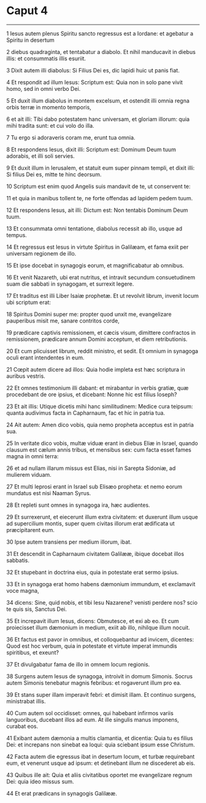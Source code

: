 # Caput 4

***

1 Iesus autem plenus Spiritu sancto regressus est a Iordane: et agebatur a Spiritu in desertum

2 diebus quadraginta, et tentabatur a diabolo. Et nihil manducavit in diebus illis: et consummatis illis esuriit.

3 Dixit autem illi diabolus: Si Filius Dei es, dic lapidi huic ut panis fiat.

4 Et respondit ad illum Iesus: Scriptum est: Quia non in solo pane vivit homo, sed in omni verbo Dei.

5 Et duxit illum diabolus in montem excelsum, et ostendit illi omnia regna orbis terræ in momento temporis,

6 et ait illi: Tibi dabo potestatem hanc universam, et gloriam illorum: quia mihi tradita sunt: et cui volo do illa.

7 Tu ergo si adoraveris coram me, erunt tua omnia.

8 Et respondens Iesus, dixit illi: Scriptum est: Dominum Deum tuum adorabis, et illi soli servies.

9 Et duxit illum in Ierusalem, et statuit eum super pinnam templi, et dixit illi: Si filius Dei es, mitte te hinc deorsum.

10 Scriptum est enim quod Angelis suis mandavit de te, ut conservent te:

11 et quia in manibus tollent te, ne forte offendas ad lapidem pedem tuum.

12 Et respondens Iesus, ait illi: Dictum est: Non tentabis Dominum Deum tuum.

13 Et consummata omni tentatione, diabolus recessit ab illo, usque ad tempus.

14 Et regressus est Iesus in virtute Spiritus in Galilæam, et fama exiit per universam regionem de illo.

15 Et ipse docebat in synagogis eorum, et magnificabatur ab omnibus.

16 Et venit Nazareth, ubi erat nutritus, et intravit secundum consuetudinem suam die sabbati in synagogam, et surrexit legere.

17 Et traditus est illi Liber Isaiæ prophetæ. Et ut revolvit librum, invenit locum ubi scriptum erat:

18 Spiritus Domini super me: propter quod unxit me, evangelizare pauperibus misit me, sanare contritos corde,

19 prædicare captivis remissionem, et cæcis visum, dimittere confractos in remissionem, prædicare annum Domini acceptum, et diem retributionis.

20 Et cum plicuisset librum, reddit ministro, et sedit. Et omnium in synagoga oculi erant intendentes in eum.

21 Cœpit autem dicere ad illos: Quia hodie impleta est hæc scriptura in auribus vestris.

22 Et omnes testimonium illi dabant: et mirabantur in verbis gratiæ, quæ procedebant de ore ipsius, et dicebant: Nonne hic est filius Ioseph?

23 Et ait illis: Utique dicetis mihi hanc similitudinem: Medice cura teipsum: quanta audivimus facta in Capharnaum, fac et hic in patria tua.

24 Ait autem: Amen dico vobis, quia nemo propheta acceptus est in patria sua.

25 In veritate dico vobis, multæ viduæ erant in diebus Eliæ in Israel, quando clausum est cælum annis tribus, et mensibus sex: cum facta esset fames magna in omni terra:

26 et ad nullam illarum missus est Elias, nisi in Sarepta Sidoniæ, ad mulierem viduam.

27 Et multi leprosi erant in Israel sub Elisæo propheta: et nemo eorum mundatus est nisi Naaman Syrus.

28 Et repleti sunt omnes in synagoga ira, hæc audientes.

29 Et surrexerunt, et eiecerunt illum extra civitatem: et duxerunt illum usque ad supercilium montis, super quem civitas illorum erat ædificata ut præcipitarent eum.

30 Ipse autem transiens per medium illorum, ibat.

31 Et descendit in Capharnaum civitatem Galilææ, ibique docebat illos sabbatis.

32 Et stupebant in doctrina eius, quia in potestate erat sermo ipsius.

33 Et in synagoga erat homo habens dæmonium immundum, et exclamavit voce magna,

34 dicens: Sine, quid nobis, et tibi Iesu Nazarene? venisti perdere nos? scio te quis sis, Sanctus Dei.

35 Et increpavit illum Iesus, dicens: Obmutesce, et exi ab eo. Et cum proiecisset illum dæmonium in medium, exiit ab illo, nihilque illum nocuit.

36 Et factus est pavor in omnibus, et colloquebantur ad invicem, dicentes: Quod est hoc verbum, quia in potestate et virtute imperat immundis spiritibus, et exeunt?

37 Et divulgabatur fama de illo in omnem locum regionis.

38 Surgens autem Iesus de synagoga, introivit in domum Simonis. Socrus autem Simonis tenebatur magnis febribus: et rogaverunt illum pro ea.

39 Et stans super illam imperavit febri: et dimisit illam. Et continuo surgens, ministrabat illis.

40 Cum autem sol occidisset: omnes, qui habebant infirmos variis languoribus, ducebant illos ad eum. At ille singulis manus imponens, curabat eos.

41 Exibant autem dæmonia a multis clamantia, et dicentia: Quia tu es filius Dei: et increpans non sinebat ea loqui: quia sciebant ipsum esse Christum.

42 Facta autem die egressus ibat in desertum locum, et turbæ requirebant eum, et venerunt usque ad ipsum: et detinebant illum ne discederet ab eis.

43 Quibus ille ait: Quia et aliis civitatibus oportet me evangelizare regnum Dei: quia ideo missus sum.

44 Et erat prædicans in synagogis Galilææ.

